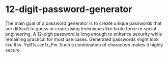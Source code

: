 # 12-digit-password-generator
The main goal of a password generator is to create unique passwords that are difficult to guess or crack using techniques like brute force or social engineering. A 12-digit password is long enough to enhance security while remaining practical for most use cases.
Generated passwords might look like this: Yp6%~cnTr_Pw. Such a combination of characters makes it highly secure.
